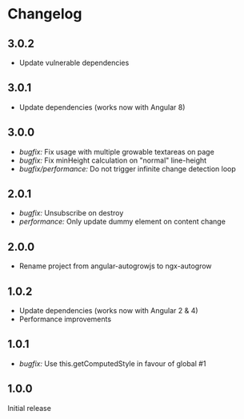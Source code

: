# Changelog

## 3.0.2

- Update vulnerable dependencies

## 3.0.1

- Update dependencies (works now with Angular 8)

## 3.0.0

- _bugfix:_ Fix usage with multiple growable textareas on page
- _bugfix:_ Fix minHeight calculation on "normal" line-height
- _bugfix/performance:_ Do not trigger infinite change detection loop

## 2.0.1

- _bugfix:_ Unsubscribe on destroy
- _performance:_ Only update dummy element on content change

## 2.0.0

- Rename project from angular-autogrowjs to ngx-autogrow

## 1.0.2

- Update dependencies (works now with Angular 2 & 4)
- Performance improvements

## 1.0.1

- _bugfix:_ Use this.getComputedStyle in favour of global #1

## 1.0.0

Initial release
